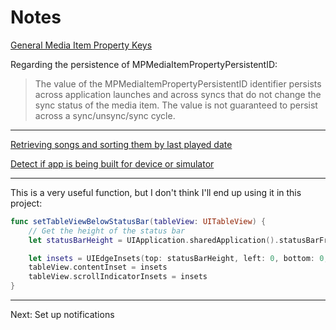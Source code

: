# Notes

[General Media Item Property Keys](https://developer.apple.com/library/prerelease/ios/documentation/MediaPlayer/Reference/MPMediaItem_ClassReference/index.html#//apple_ref/doc/constant_group/General_Media_Item_Property_Keys)

Regarding the persistence of MPMediaItemPropertyPersistentID:

> The value of the MPMediaItemPropertyPersistentID identifier persists across application launches and across syncs that do not change the sync status of the media item. The value is not guaranteed to persist across a sync/unsync/sync cycle.

---

[Retrieving songs and sorting them by last played date](http://stackoverflow.com/questions/14651641/retreive-list-of-songs-ordered-by-last-play-time-in-ios)

[Detect if app is being built for device or simulator](http://stackoverflow.com/questions/24869481/detect-if-app-is-being-built-for-device-or-simulator-in-swift)

---

This is a very useful function, but I don't think I'll end up using it in this project:

```swift
func setTableViewBelowStatusBar(tableView: UITableView) {
    // Get the height of the status bar
    let statusBarHeight = UIApplication.sharedApplication().statusBarFrame.height

    let insets = UIEdgeInsets(top: statusBarHeight, left: 0, bottom: 0, right: 0)
    tableView.contentInset = insets
    tableView.scrollIndicatorInsets = insets
}
```

---

Next: Set up notifications
